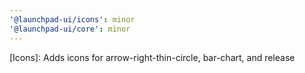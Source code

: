 ```yaml
---
'@launchpad-ui/icons': minor
'@launchpad-ui/core': minor
---
```


[Icons]: Adds icons for arrow-right-thin-circle, bar-chart, and release
